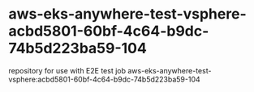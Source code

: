 # aws-eks-anywhere-test-vsphere-acbd5801-60bf-4c64-b9dc-74b5d223ba59-104
repository for use with E2E test job aws-eks-anywhere-test-vsphere:acbd5801-60bf-4c64-b9dc-74b5d223ba59-104
